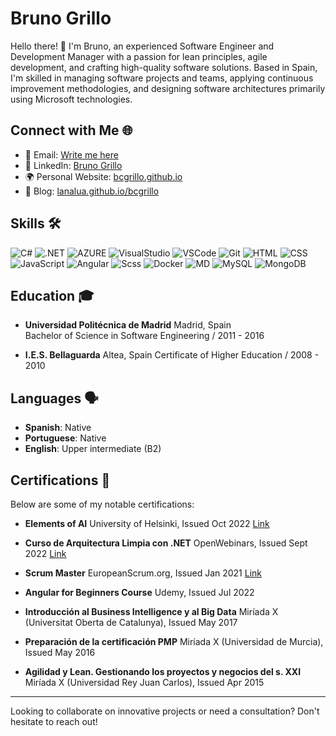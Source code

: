 # Bruno Grillo

Hello there! 👋 I'm Bruno, an experienced Software Engineer and Development Manager with a passion for lean principles, agile development, and crafting high-quality software solutions. Based in Spain, I'm skilled in managing software projects and teams, applying continuous improvement methodologies, and designing software architectures primarily using Microsoft technologies.

## Connect with Me 🌐

- 📧 Email: [Write me here](https://bcgrillo.github.io/contacto)
- 🔗 LinkedIn: [Bruno Grillo](https://www.linkedin.com/in/bcgrillo)
- 🌍 Personal Website: [bcgrillo.github.io](https://brunogrillo.dev)
- 📝 Blog: [lanalua.github.io/bcgrillo](https://lanalua.github.io/bcgrillo)

## Skills 🛠️

![C#](https://skillicons.dev/icons?i=cs)
![.NET](https://skillicons.dev/icons?i=dotnet)
![AZURE](https://skillicons.dev/icons?i=azure)
![VisualStudio](https://skillicons.dev/icons?i=visualstudio)
![VSCode](https://skillicons.dev/icons?i=vscode)
![Git](https://skillicons.dev/icons?i=git)
![HTML](https://skillicons.dev/icons?i=html)
![CSS](https://skillicons.dev/icons?i=css)
![JavaScript](https://skillicons.dev/icons?i=js)
![Angular](https://skillicons.dev/icons?i=angular)
![Scss](https://skillicons.dev/icons?i=scss)
![Docker](https://skillicons.dev/icons?i=docker)
![MD](https://skillicons.dev/icons?i=md)
![MySQL](https://skillicons.dev/icons?i=mysql)
![MongoDB](https://skillicons.dev/icons?i=mongo)

## Education 🎓

- **Universidad Politécnica de Madrid** Madrid, Spain  
  Bachelor of Science in Software Engineering / 2011 - 2016  

- **I.E.S. Bellaguarda** Altea, Spain
  Certificate of Higher Education / 2008 - 2010  

## Languages 🗣️

- **Spanish**: Native
- **Portuguese**: Native
- **English**: Upper intermediate (B2)

## Certifications 🏅

Below are some of my notable certifications:

- **Elements of AI** University of Helsinki, Issued Oct 2022 [Link](https://certificates.mooc.fi/validate/znsmgkhfxs)

- **Curso de Arquitectura Limpia con .NET** OpenWebinars, Issued Sept 2022 [Link](https://openwebinars.net/cert/dym59)

- **Scrum Master** EuropeanScrum.org, Issued Jan 2021 [Link](https://www.europeanscrum.org/european-scrum-bruno-camilo-grillo.html)

- **Angular for Beginners Course** Udemy, Issued Jul 2022

- **Introducción al Business Intelligence y al Big Data** Miríada X (Universitat Oberta de Catalunya), Issued May 2017

- **Preparación de la certificación PMP** Miríada X (Universidad de Murcia), Issued May 2016

- **Agilidad y Lean. Gestionando los proyectos y negocios del s. XXI** Miríada X (Universidad Rey Juan Carlos), Issued Apr 2015

---

Looking to collaborate on innovative projects or need a consultation? Don't hesitate to reach out!
